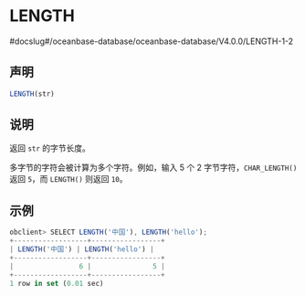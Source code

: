 LENGTH 
===========================
#docslug#/oceanbase-database/oceanbase-database/V4.0.0/LENGTH-1-2


声明 
-----------------------

```javascript
LENGTH(str)
```



说明 
-----------------------

返回 `str` 的字节长度。

多字节的字符会被计算为多个字符。例如，输入 5 个 2 字节字符，`CHAR_LENGTH()` 返回 `5`，而 `LENGTH()` 则返回 `10`。

示例 
-----------------------

```javascript
obclient> SELECT LENGTH('中国'), LENGTH('hello');
+------------------+-----------------+
| LENGTH('中国') | LENGTH('hello') |
+------------------+-----------------+
|                6 |               5 |
+------------------+-----------------+
1 row in set (0.01 sec)
```


